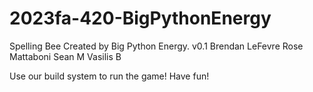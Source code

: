 # 2023fa-420-BigPythonEnergy
Spelling Bee Created by Big Python Energy.
v0.1
Brendan LeFevre
Rose Mattaboni
Sean M
Vasilis B

Use our build system to run the game!
Have fun!